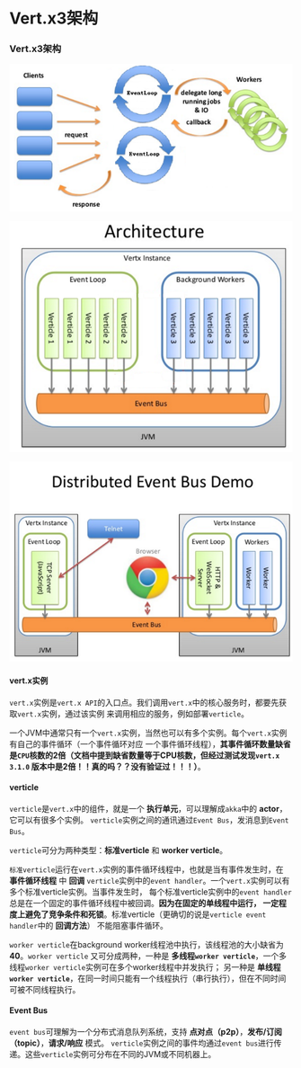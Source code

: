 Vert.x3架构
=======================================
### Vert.x3架构

![Vert.x3架构图1](images/vertx3架构1.png)

![Vert.x3架构图2](images/vertx3架构2.png)

![Vert.x3架构图3](images/vertx3架构3.png)

#### vert.x实例
`vert.x`实例是`vert.x API`的入口点。我们调用`vert.x`中的核心服务时，都要先获取`vert.x`实例，通过该实例
来调用相应的服务，例如部署`verticle`。

一个JVM中通常只有一个`vert.x`实例，当然也可以有多个实例。每个`vert.x`实例有自己的事件循环（一个事件循环对应
一个事件循环线程），**其事件循环数量缺省是`CPU`核数的2倍（文档中提到缺省数量等于CPU核数，但经过测试发现`vert.x 3.1.0`
版本中是2倍！！真的吗？？没有验证过！！！）**。

#### verticle
`verticle`是`vert.x`中的组件，就是一个 **执行单元**，可以理解成`akka`中的 **actor**，它可以有很多个实例。
`verticle`实例之间的通讯通过`Event Bus`，发消息到`Event Bus`。

`verticle`可分为两种类型：**标准verticle** 和 **worker verticle**。

`标准verticle`运行在`vert.x`实例的事件循环线程中，也就是当有事件发生时，在 **事件循环线程** 中 **回调**
`verticle`实例中的`event handler`。一个`vert.x`实例可以有多个标准verticle实例。当事件发生时，
每个标准verticle实例中的`event handler`总是在一个固定的事件循环线程中被回调。**因为在固定的单线程中运行，
一定程度上避免了竞争条件和死锁**。标准verticle（更确切的说是`verticle event handler`中的 **回调方法**）
不能阻塞事件循环。

`worker verticle`在background worker线程池中执行，该线程池的大小缺省为 **40**。`worker verticle`
又可分成两种，一种是 **多线程`worker verticle`**，一个多线程`worker verticle`实例可在多个worker线程中并发执行；
另一种是 **单线程`worker verticle`**，在同一时间只能有一个线程执行（串行执行），但在不同时间可被不同线程执行。

#### Event Bus
`event bus`可理解为一个分布式消息队列系统，支持 **点对点（p2p）**，**发布/订阅（topic）**，**请求/响应** 模式。
`verticle`实例之间的事件均通过`event bus`进行传递。这些`verticle`实例可分布在不同的JVM或不同机器上。
